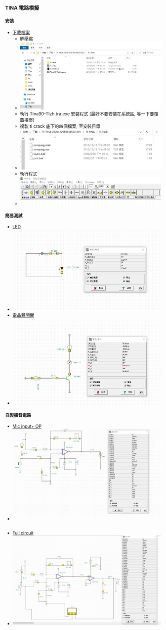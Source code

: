 ### TINA 電路模擬
#### 安裝
* [下載檔案](https://drive.google.com/file/d/1XjduZFghO7bepGnmZoH9GPtetim3PQVY/view?usp=sharing)
    * 解壓縮
    * ![files](https://github.com/jumbokh/esp32-class/blob/master/Lab-OP/tina-files.jpg)
    * 執行 Tina90-TIzh.tra.exe 安裝程式 (最好不要安裝在系統區, 等一下要覆蓋檔案)
    * 複製 ti crack 底下的四個檔案, 至安裝目錄
    * ![cr](https://github.com/jumbokh/esp32-class/blob/master/Lab-OP/ti-crack.jpg)
    * 執行程式
    * ![tina](https://github.com/jumbokh/esp32-class/blob/master/Lab-OP/tina-menu.png)
#### 簡易測試
* [LED](https://github.com/jumbokh/esp32-class/blob/master/Lab-OP/LED.TSC)
* ![LED 測試](https://github.com/jumbokh/esp32-class/blob/master/Lab-OP/led-LAB.jpg)
* [電晶體開關](https://github.com/jumbokh/esp32-class/blob/master/Lab-OP/trans-sw.TSC)
* ![npn sw](https://github.com/jumbokh/esp32-class/blob/master/Lab-OP/trans-npn.jpg)
#### 自製擴音電路
* [Mic input+ OP](https://github.com/jumbokh/esp32-class/blob/master/Lab-OP/op-micinput.TSC)
* ![mic input](https://github.com/jumbokh/esp32-class/blob/master/Lab-OP/voice-input.jpg)
##
* [Full circuit](https://github.com/jumbokh/esp32-class/blob/master/Lab-OP/voice-amp.TSC)
* ![voice op](https://github.com/jumbokh/esp32-class/blob/master/Lab-OP/voice-op.jpg)
